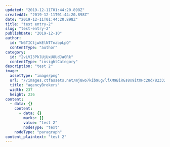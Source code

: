 ```yaml
---
updated: "2019-12-11T01:44:20.898Z"
createdAt: "2019-12-11T01:44:20.898Z"
date: "2019-12-11T01:44:20.898Z"
title: "test entry-2"
slug: "test-entry-2"
publishDate: "2019-12-10"
author:
  id: "N6TICtjwkElNTTnabpLpQ"
  contentType: "author"
category:
  id: "2vLVI3PklUjUxU8UdJa0Rk"
  contentType: "insightCategory"
description: "test 2"
image:
  assetType: "image/png"
  url: "//images.ctfassets.net/mj8wo7kib9ug/lfXM9BiRGs8x9itmHc2Ud/823328bc4476580b50401b0bbe7a36ba/agencyBrokers.png"
  title: "agencyBrokers"
  width: 237
  height: 236
content:
  - data: {}
    content:
      - data: {}
        marks: []
        value: "test 2"
        nodeType: "text"
    nodeType: "paragraph"
content_plaintext: "test 2"
---
```

